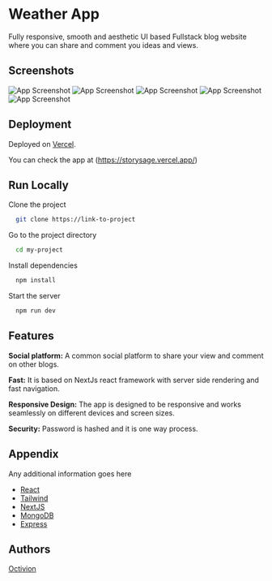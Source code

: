 
# Weather App

Fully responsive, smooth and aesthetic UI based Fullstack blog website where you can share and comment you ideas and views.

## Screenshots

![App Screenshot](https://ik.imagekit.io/octivion/Portfolio/Screenshot_2023-07-15_212847_m0DCzIpY_.png?updatedAt=1689599161879)
![App Screenshot](https://ik.imagekit.io/octivion/Portfolio/Screenshot_2023-07-17_183103_IWC5L_j7i.png?updatedAt=1689599178234)
![App Screenshot](https://ik.imagekit.io/octivion/Portfolio/Screenshot_2023-07-17_183127_5KCexIjey.png?updatedAt=1689599180433)
![App Screenshot](https://ik.imagekit.io/octivion/Portfolio/Screenshot_2023-07-17_183352_v_dZ30MzW.png?updatedAt=1689599158414)
![App Screenshot](https://ik.imagekit.io/octivion/Portfolio/Screenshot_2023-07-17_183410_8zLHaytIQ.png?updatedAt=1689599163287)


## Deployment

Deployed on [Vercel](https://vercel.com/dashboard).

You can check the app at (https://storysage.vercel.app/)


## Run Locally

Clone the project

```bash
  git clone https://link-to-project
```

Go to the project directory

```bash
  cd my-project
```

Install dependencies

```bash
  npm install
```

Start the server

```bash
  npm run dev
```


## Features

**Social platform:**  A common social platform to share your view and comment on other blogs.

**Fast:**  It is based on NextJs react framework with server side rendering and fast navigation.

**Responsive Design:**  The app is designed to be responsive and works seamlessly on different devices and screen sizes.

**Security:**  Password is hashed and it is one way process.

## Appendix

Any additional information goes here

- [React](https://react.dev/)
- [Tailwind](https://tailwindcss.com/docs/)
- [NextJS](https://nextjs.org/)
- [MongoDB](https://www.mongodb.com/)
- [Express](https://expressjs.com/)
## Authors

[Octivion](hhttps://rkcodes.vercel.app/)

